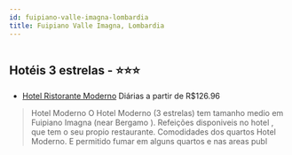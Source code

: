 ```yaml
---
id: fuipiano-valle-imagna-lombardia
title: Fuipiano Valle Imagna, Lombardia
---
```


<center><img src="http://photos.hotelbeds.com/giata/20/208246/208246a_hb_a_010.jpg" alt="" /></center>


## Hotéis 3 estrelas - ⭐️⭐️⭐️

-    [Hotel Ristorante Moderno](https://www.hurb.com/hoteis/fuipiano-valle-imagna/hotel-ristorante-moderno-JNP-JP045129?cmp=18055) Diárias a partir de R$126.96
   > Hotel Moderno O Hotel Moderno (3 estrelas) tem tamanho medio em Fuipiano Imagna (near Bergamo ). Refeições disponiveis no hotel , que tem o seu propio restaurante. Comodidades dos quartos Hotel Moderno. E permitido fumar em alguns quartos e nas areas publ
